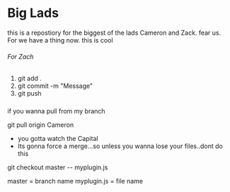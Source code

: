 # Big Lads
this is a repostiory for the biggest of the lads Cameron and Zack.
fear us. 
For we have a thing now.
this is cool




###### For Zach 

1) git add .
2) git commit -m "Message"
3) git push
###
if you wanna pull from my branch 

git pull origin Cameron

* you gotta watch the Capital
* Its gonna force a merge...so unless you wanna lose your files..dont do this


git checkout master -- myplugin.js

master = branch name
myplugin.js = file name

